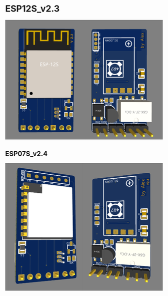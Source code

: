 
# ESP12S_v2.3

<img src="ESP12S_v2.3.png" width="950" alt="图片描述文字"/>


## ESP07S_v2.4

<img src="ESP07S_v2.4.png" width="950" alt="图片描述文字"/>
